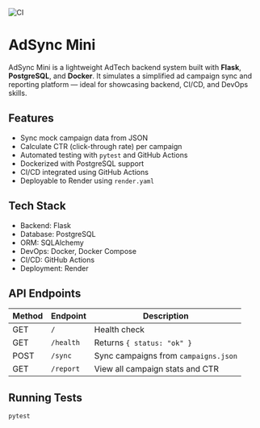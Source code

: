 ![CI](https://github.com/pranavkp71/adsync-mini/actions/workflows/ci.yml/badge.svg)


# AdSync Mini 

AdSync Mini is a lightweight AdTech backend system built with **Flask**, **PostgreSQL**, and **Docker**. It simulates a simplified ad campaign sync and reporting platform — ideal for showcasing backend, CI/CD, and DevOps skills.

## Features

-  Sync mock campaign data from JSON
-  Calculate CTR (click-through rate) per campaign
-  Automated testing with `pytest` and GitHub Actions
-  Dockerized with PostgreSQL support
-  CI/CD integrated using GitHub Actions
-  Deployable to Render using `render.yaml`

## Tech Stack

- Backend: Flask
- Database: PostgreSQL
- ORM: SQLAlchemy
- DevOps: Docker, Docker Compose
- CI/CD: GitHub Actions
- Deployment: Render

## API Endpoints

| Method | Endpoint     | Description                       |
|--------|--------------|-----------------------------------|
| GET    | `/`          | Health check                      |
| GET    | `/health`    | Returns `{ status: "ok" }`        |
| POST   | `/sync`      | Sync campaigns from `campaigns.json` |
| GET    | `/report`    | View all campaign stats and CTR   |

## Running Tests

```bash
pytest
